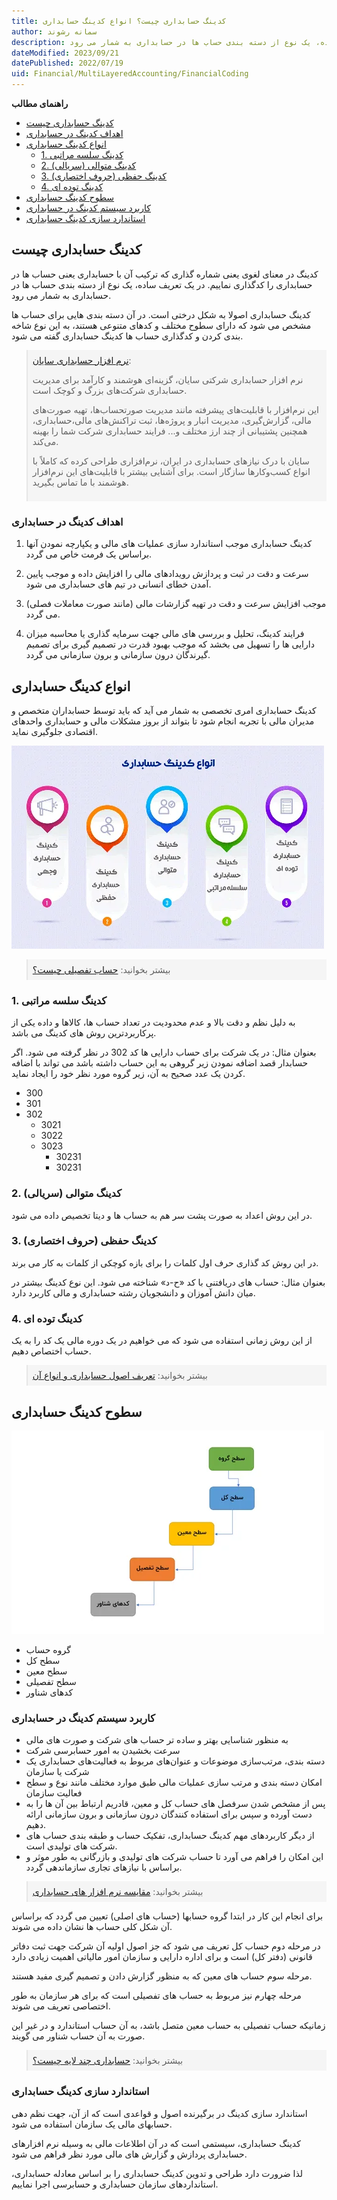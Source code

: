 ```yaml
---
title: کدینگ حسابداری چیست؟ انواع کدینگ حسابداری
author: سمانه رشوند  
description: کدینگ در معنای لغوی یعنی شماره گذاری که ترکیب آن با حسابداری یعنی حساب ها در حسابداری را کدگذاری نماییم، در یک تعریف ساده، یک نوع از دسته بندی حساب ها در حسابداری به شمار می رود.
dateModified: 2023/09/21   
datePublished: 2022/07/19 
uid: Financial/MultiLayeredAccounting/FinancialCoding  
---
```

**راهنمای مطالب**
- [کدینگ حسابداری چیست](#کدینگ-حسابداری-چیست)
- [اهداف کدینگ در حسابداری](#اهداف-کدینگ-در-حسابداری)
- [انواع کدینگ حسابداری](#انواع-کدینگ-حسابداری)
    - [1. کدینگ سلسه مراتبی](#1-کدینگ-سلسه-مراتبی)
    - [2. کدینگ متوالی (سریالی)](#2-کدینگ-متوالی-سریالی)
    - [3. کدینگ حفظی (حروف اختصاری)](#3-کدینگ-حفظی-حروف-اختصاری)
    - [4. کدینگ توده ای](#4-کدینگ-توده-ای)
- [سطوح کدینگ حسابداری](#سطوح-کدینگ-حسابداری)
- [کاربرد سیستم کدینگ در حسابداری](#کاربرد-سیستم-کدینگ-در-حسابداری)
- [استاندارد سازی کدینگ حسابداری](#استاندارد-سازی-کدینگ-حسابداری)


## کدینگ حسابداری چیست
کدینگ در معنای لغوی یعنی شماره گذاری که ترکیب آن با حسابداری یعنی حساب ها در حسابداری را کدگذاری نماییم.
در یک تعریف ساده، یک نوع از دسته بندی حساب ها در حسابداری به شمار می رود.

کدینگ حسابداری اصولا به شکل درختی است. در آن دسته بندی هایی برای حساب ها 
مشخص می شود که دارای سطوح مختلف و کدهای متنوعی هستند، به این نوع شاخه بندی کردن و کدگذاری حساب ها کدینگ حسابداری گفته می شود.

<blockquote style="background-color:#f5f5f5; padding:0.5rem">
<a href="https://www.hooshkar.com/Software/Sayan/Module/Accounting" target="_blank">نرم افزار حسابداری سایان</a>:</br>

نرم افزار حسابداری شرکتی سایان، گزینه‌ای هوشمند و کارآمد برای مدیریت حسابداری شرکت‌های بزرگ و کوچک است. 

این نرم‌افزار با قابلیت‌های پیشرفته مانند مدیریت صورتحساب‌ها، تهیه صورت‌های مالی، گزارش‌گیری، مدیریت انبار و پروژه‌ها، ثبت تراکنش‌های مالی،حسابداری، همچنین پشتیبانی از چند ارز مختلف و... فرایند حسابداری شرکت شما را بهینه می‌کند.

سایان با درک نیازهای حسابداری در ایران، نرم‌افزاری طراحی کرده که کاملاً با انواع کسب‌وکارها سازگار است. برای آشنایی بیشتر با قابلیت‌های این نرم‌افزار هوشمند با ما تماس بگیرید.

</blockquote>

### اهداف کدینگ در حسابداری
1. کدینگ حسابداری موجب استاندارد سازی عملیات های مالی و یکپارچه نمودن آنها براساس یک فرمت خاص می گردد.

2. سرعت و دقت در ثبت و پردازش رویدادهای مالی را افزایش داده و موجب پایین آمدن خطای انسانی در تیم های حسابداری می شود.

3. موجب افزایش سرعت و دقت در تهیه گزارشات مالی (مانند صورت معاملات فصلی) می گردد.

4. فرایند کدینگ، تحلیل و بررسی های مالی جهت سرمایه گذاری یا محاسبه میزان دارایی ها را تسهیل می بخشد که موجب بهبود قدرت در تصمیم گیری برای تصمیم گیرندگان درون سازمانی و برون سازمانی می گردد.

## انواع کدینگ حسابداری
کدینگ حسابداری امری تخصصی به شمار می آید که باید توسط حسابداران متخصص و مدیران مالی با تجربه انجام شود تا بتواند از بروز مشکلات مالی و حسابداری واحدهای اقتصادی جلوگیری نماید.

![انواع کدینگ حسابداری](./Images/TypesOfAccountingCoding.webp)

<blockquote style="background-color:#f5f5f5; padding:0.5rem">
بیشتر بخوانید: <a href="https://www.hooshkar.com/Wiki/Accounting/DetailedAccount" target="_blank">حساب تفصیلی چیست؟
</a></blockquote>

### 1. کدینگ سلسه مراتبی

به دلیل نظم و دقت بالا و عدم محدودیت در تعداد حساب ها، کالاها و داده یکی از پرکاربردترین روش های کدینگ می باشد.

بعنوان مثال: در یک شرکت برای حساب دارایی ها کد 302 در نظر گرفته می شود.
اگر حسابدار قصد اضافه نمودن  زیر گروهی به این حساب داشته باشد می تواند با اضافه کردن یک عدد صحیح به آن، زیر گروه مورد نظر خود را ایجاد نماید.

* 300
* 301
* 302
    * 3021
    * 3022
    * 3023
        * 30231
        * 30231

### 2. کدینگ متوالی (سریالی)

در این روش اعداد به صورت پشت سر هم به حساب ها و دیتا تخصیص داده می شود.

### 3. کدینگ حفظی (حروف اختصاری)

در این روش کد گذاری حرف اول کلمات را برای بازه کوچکی از کلمات به کار می برند. 

بعنوان مثال: حساب های دریافتنی با کد «ح-د» شناخته می شود.
این نوع کدینگ بیشتر در میان دانش آموزان و دانشجویان رشته حسابداری و مالی کاربرد دارد. 

### 4. کدینگ توده ای

از این روش زمانی استفاده می شود که می خواهیم در یک دوره مالی یک کد را به یک حساب اختصاص دهیم.

<blockquote style="background-color:#f5f5f5; padding:0.5rem">
بیشتر بخوانید: <a href="https://www.hooshkar.com/Wiki/Financial/AccountingPrinciples" target="_blank">تعریف اصول حسابداری و انواع آن
</a></blockquote>

## سطوح کدینگ حسابداری

![سطوح کدینگ حسابداری](./Images/CodingLevels.webp)

* گروه حساب
* سطح کل
* سطح معین
* سطح تفصیلی
* کدهای شناور

### کاربرد سیستم کدینگ در حسابداری

* به منظور شناسایی بهتر و ساده تر حساب های شرکت و صورت های مالی
* سرعت بخشیدن به امور حسابرسی شرکت
* دسته بندی، مرتب‌سازی موضوعات و عنوان‌های مربوط به فعالیت‌های حسابداری یک شرکت یا سازمان
* امکان دسته بندی و مرتب سازی عملیات مالی طبق موارد مختلف مانند نوع و سطح فعالیت سازمان
* پس از مشخص شدن سرفصل های حساب کل و معین، قادریم ارتباط بین آن ها را به دست آورده و سپس برای استفاده کنندگان درون سازمانی و برون سازمانی ارائه دهیم.
* از دیگر کاربردهای مهم کدینگ حسابداری، تفکیک حساب‌ و طبقه بندی حساب های شرکت های تولیدی است.
* این امکان را فراهم می آورد تا حساب شرکت های تولیدی و بازرگانی به طور موثر و براساس با نیازهای تجاری سازماندهی گردد.

<blockquote style="background-color:#f5f5f5; padding:0.5rem">
بیشتر بخوانید: <a href="https://www.hooshkar.com/Wiki/Financial/ComparisonFinancialSoftware" target="_blank">مقایسه نرم افزار های حسابداری
</a></blockquote>

برای انجام این کار در ابتدا گروه حسابها (حساب های اصلی) تعیین می گردد که براساس آن شکل کلی حساب ها نشان داده می شوند.

در مرحله دوم حساب کل تعریف می شود که جز اصول اولیه آن شرکت جهت ثبت دفاتر قانونی (دفتر کل) است و برای اداره دارایی و سازمان امور مالیاتی اهمیت زیادی دارد 

مرحله سوم حساب های معین که به منظور گزارش دادن و تصمیم گیری مفید هستند. 

مرحله چهارم نیز مربوط به حساب های تفصیلی است که برای هر سازمان به طور اختصاصی تعریف می شوند.

زمانیکه حساب تفصیلی به حساب معین متصل باشد، به آن حساب استاندارد و در غیر این صورت به آن حساب شناور می گویند.

<blockquote style="background-color:#f5f5f5; padding:0.5rem">
بیشتر بخوانید: <a href="https://www.hooshkar.com/Wiki/Accounting/MultiLayeredAccounting" target="_blank">حسابداری چند لایه چیست؟
</a></blockquote>

### استاندارد سازی کدینگ حسابداری

استاندارد سازی کدینگ در برگیرنده اصول و قواعدی است که از آن، جهت نظم دهی حسابهای مالی یک سازمان استفاده می شود.

کدینگ حسابداری، سیستمی است که در آن اطلاعات مالی به وسیله نرم افزارهای حسابداری پردازش و گزارش های مالی مورد نظر فراهم می شود.

لذا ضرورت دارد طراحی و تدوین کدینگ حسابداری را بر اساس معادله حسابداری، استانداردهای سازمان حسابداری و حسابرسی اجرا نماییم.



[کدینگ حسابداری چیست]: #کدینگ-حسابداری-چیست
[اهداف کدینگ در حسابداری]: #اهداف-کدینگ-در-حسابداری
[انواع کدینگ حسابداری]: #انواع-کدینگ-حسابداری
[1. کدینگ سلسه مراتبی]: #1-کدینگ-سلسه-مراتبی
[2. کدینگ متوالی (سریالی)]: #2-کدینگ-متوالی-سریالی
[3. کدینگ حفظی (حروف اختصاری)]: #3-کدینگ-حفظی-حروف-اختصاری
[4. کدینگ توده ای]: #4-کدینگ-توده-ای
[سطوح کدینگ حسابداری]: #سطوح-کدینگ-حسابداری
[کاربرد سیستم کدینگ در حسابداری]: #کاربرد-سیستم-کدینگ-در-حسابداری
[استاندارد سازی کدینگ حسابداری]: #استاندارد-سازی-کدینگ-حسابداری